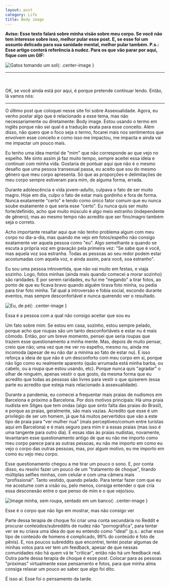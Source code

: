 ```yaml
---
layout: post
category: Life
title: Body image
---
```


**Aviso: Esse texto falará sobre minha visão sobre meu corpo. Se você não tem interesse sobre isso, melhor pular esse post. E, se esse foi um assunto delicado para sua sanidade mental, melhor pular também. P.s.: Esse artigo conterá referência à nudez. Para os que vão parar por aqui, fique com um GIF:**

![Gatos tomando um sol](http://www.lolgifs.net/wp-content/uploads/2019/01/cat-gif.gif){: .center-image }

---

<br/><br/>
OK, se você ainda está por aqui, é porque pretende continuar lendo. Então, lá vamos nós:

---

O último post que coloquei nesse site foi sobre Assexualidade. Agora, eu venho postar algo que é relacionado a esse tema, mas não necessariamente ou diretamente: Body image. Estou usando o termo em inglês porque não sei qual é a tradução exata para esse conceito. Além disso, não quero que o foco seja o termo, focarei mais nos sentimentos que envolvem esse conceito e como isso me impactou, me impacta e ainda vai me impactar um pouco mais.

Eu tenho uma idea mental de "mim" que não corresponde ao que vejo no espelho. Me sinto assim já faz muito tempo, sempre aceitei essa ideia e continuei com minha vida. Gostaria de pontuar aqui que não é o mesmo desafio que uma pessoa transexual passa, eu aceito que sou do mesmo gênero que meu corpo apresenta. Só que as proporções e delimitações de meu corpo sempre estiveram para mim, de alguma forma, errada.

Durante adolescência e vida jovem-adulto, culpava o fato de ser muito magro. Hoje em dia, culpo o fato de estar mais gordinho e fora de forma. Nunca exatamente "certo" e tendo como único fator comum que eu nunca soube exatamente o que seria esse "certo". Eu nunca quis ser muito forte/definido, acho que muito músculo é algo meio estranho (independente de gênero); mas ao mesmo tempo não acredito que ser fino/magro também seja o correto.

Acho importante resaltar aqui que não tenho problema algum com meu corpo no dia-a-dia, mas quando me vejo em fotos/espelho não consigo exatamente ver aquela pessoa como "eu". Algo semelhante a quando se escuta a própria voz em gravação pela primeira vez: "Se sabe que é você, mas aquela voz soa estranha. Todas as pessoas ao seu redor podem estar acostumadas com aquela voz, e ainda assim, para você, soa estranho".

Eu sou uma pessoa introvertida, que não vai muito em festas, e viaja sozinho. Logo, fotos minhas (ainda mais quando comecei a morar sozinho) são raridades. E por serem raridades, eu fui me "negando" a tirar fotos, ao ponto de que eu ficava bravo quando alguém tirava foto minha, ou pedia para tirar foto minha. Tal qual a introversão e fobia social, escondo durante eventos, mas sempre desconfortável e nunca querendo ver o resultado.

![Eu, de pé](https://i.imgur.com/GVlITfw.jpg){: .center-image }
<figcaption class="imageCaption">Essa é a pessoa com a qual não consigo aceitar que sou eu</figcaption>

Um fato sobre mim: Se estou em casa, sozinho, estou sempre pelado, porque acho que roupas são um tanto desconfortáveis e estar nu é mais cômodo. Então, por um breve momento, pensei que seria roupas que trazem esse questionamento a minha mente. Mas, depois de muito pensar, creio que não; uma vez que me ver no espelho, mesmo nu, ainda me incomoda (apesar de eu não dar a mínima ao fato de estar nu). E isso reforça a ideia de que não é um desconforto com meu corpo em si, porque não ligo como eu realmente aparento (quão arrumada está minha barba, ou cabelo, ou a roupa que estou usando, etc). Porque nunca quis "agradar" o olhar de ninguém, apenas vestir o que gosto, da mesma forma que eu acredito que todas as pessoas são livres para vestir o que quiserem (essa parte eu acredito que esteja mais relacionado à assexualidade).

Durante a pandemia, eu comecei a frequentar mais praias de nudismos em Barcelona e próximo a Barcelona. Por dois motivos principais: Há uma praia nudista em Sitges que tem ondas (algo que sinto falta das praias do Brasil), e porque as praias, geralmente, são mais vazias. Acredito que esse é um privilégio de ser um homem, já que há muitos pervertidos que vão a este tipo de praia para "ver mulher nua" (mais perceptíveo/comum entre turistas aqui em Barcelona) e é mais seguro para mim ir a essas praias (mas isso é uma tangente para outro dia). E essas idas às praias nudistas, novamente, levantaram esse questionamento antigo de que eu não me importo como meu corpo parece para as outras pessoas, eu não me importo em como eu vejo o corpo das outras pessoas, mas, por algum motivo, eu me importo em como eu vejo meu corpo.

Esse questionamento chegou a me tirar um pouco o sono. E, por conta disso, eu resolvi fazer um pouco de um "tratamento de choque", tirando múltiplas selfies minhas, com celular e com uma câmera mais "profissional". Tanto vestido, quando pelado. Para tentar fazer com que eu me acostume com a visão ou, pelo menos, consiga entender o que cria essa desconexão entre o que penso de mim e o que vejo/sou.

![Image minha, sem roupa, sentado em um banco](https://i.imgur.com/MoN4Km9.jpg){: .center-image }
<figcaption class="imageCaption">Esse é o corpo que não ligo em mostrar, mas não consigo ver</figcaption>

Parte dessa terapia de choque foi criar uma conta secundária no Reddit e procurar conteúdos/subreddits de nudez não "pornográfica", para tentar ver se eu criava uma idea do que eu entendo como "ideal" (p.s.: achar esse tipo de conteúdo de homens é complicado, 99% do conteúdo é foto de pênis). E, nos poucos subreddits que encontrei, tentei postar algumas de minhas votos para ver tem um feedback, apesar de que nessas comunidades não há quem vá te "criticar", então não há um feedback real. Outra parte dessa terapia de choque é esse post. Colocar para as pessoas "próximas" virtualmente esse pensamento e fotos, para que minha alma consiga relaxar um pouco ao saber que algo foi dito.

É isso aí. Esse foi o pensamento da tarde.